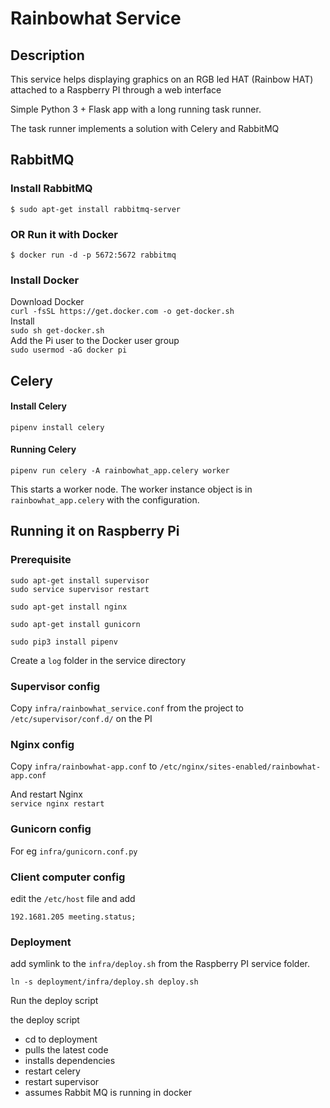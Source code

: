 # Rainbowhat Service

## Description
This service helps displaying graphics on an RGB led HAT (Rainbow HAT) attached to a Raspberry PI through a web interface

Simple Python 3 + Flask app with a long running task runner.

The task runner implements a solution with Celery and RabbitMQ

## RabbitMQ

### Install RabbitMQ

`$ sudo apt-get install rabbitmq-server`

### OR Run it with Docker

`$ docker run -d -p 5672:5672 rabbitmq`

### Install Docker
Download Docker  
`curl -fsSL https://get.docker.com -o get-docker.sh`  
Install  
`sudo sh get-docker.sh`  
Add the Pi user to the Docker user group  
`sudo usermod -aG docker pi`

## Celery

#### Install Celery

`pipenv install celery`

#### Running Celery

`pipenv run celery -A rainbowhat_app.celery worker`

This starts a worker node. The worker instance object is in `rainbowhat_app.celery` with the configuration.

## Running it on Raspberry Pi

### Prerequisite
```commandline
sudo apt-get install supervisor
sudo service supervisor restart

sudo apt-get install nginx

sudo apt-get install gunicorn

sudo pip3 install pipenv

```
Create a `log` folder in the service directory

### Supervisor config

Copy `infra/rainbowhat_service.conf` from the project to `/etc/supervisor/conf.d/` on the PI

### Nginx config

Copy `infra/rainbowhat-app.conf` to `/etc/nginx/sites-enabled/rainbowhat-app.conf`

And restart Nginx  
`service nginx restart`

### Gunicorn config

For eg `infra/gunicorn.conf.py` 

### Client computer config
edit the `/etc/host` file and add

```shell script
192.1681.205 meeting.status;
```

### Deployment

add symlink to the `infra/deploy.sh` from the Raspberry PI service folder.
```commandline
ln -s deployment/infra/deploy.sh deploy.sh
```

Run the deploy script

the deploy script 
- cd to deployment
- pulls the latest code
- installs dependencies
- restart celery
- restart supervisor
- assumes Rabbit MQ is running in docker


